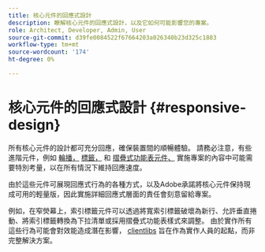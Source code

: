 ```yaml
---
title: 核心元件的回應式設計
description: 瞭解核心元件的回應式設計，以及它如何可能影響您的專案。
role: Architect, Developer, Admin, User
source-git-commit: d39fe0084522f67664203a026340b23d325c1883
workflow-type: tm+mt
source-wordcount: '174'
ht-degree: 0%

---
```



# 核心元件的回應式設計 {#responsive-design}

所有核心元件的設計都可充分回應，確保裝置間的順暢體驗。 請務必注意，有些進階元件，例如 [輪播，](/help/components/carousel.md) [標籤，](/help/components/tabs.md) 和 [摺疊式功能表元件、](/help/components/accordion.md) 實施專案的內容中可能需要特別考量，以在所有情況下維持回應速度。

由於這些元件可展現回應式行為的各種方式，以及Adobe承諾將核心元件保持現成可用的輕量版，因此實施詳細回應式層面的責任會刻意留給專案。

例如，在窄熒幕上，索引標籤元件可以透過將寬索引標籤破壞為新行、允許垂直捲動、將索引標籤轉換為下拉清單或採用摺疊式功能表樣式來調整。 由於實作所有這些行為可能會對效能造成潛在影響， [clientlibs](/help/developing/including-clientlibs.md#provided) 旨在作為實作人員的起點，而非完整解決方案。
